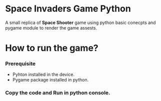# Space Invaders Game Python  
A small replica of **Space Shooter** game using python basic conecpts and pygame module to render the game assests.  


# How to run the game?  
### Prerequisite  
* Pyhton installed in the device.
* Pygame package installed in python.  

### Copy the code and Run in python console.
